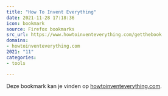 ```yaml
---
title: "How To Invent Everything"
date: 2021-11-28 17:18:36
icon: bookmark
source: Firefox bookmarks
src_url: https://www.howtoinventeverything.com/getthebook
domains:
- howtoinventeverything.com
2021: "11"
categories:
- tools

---
```

Deze bookmark kan je vinden op [howtoinventeverything.com](https://www.howtoinventeverything.com/getthebook).
